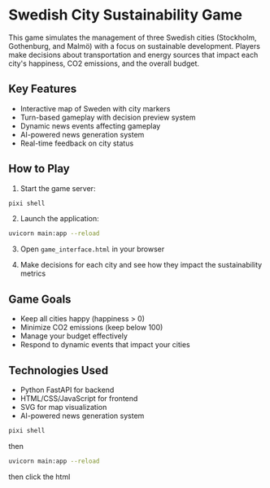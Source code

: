 # Swedish City Sustainability Game

This game simulates the management of three Swedish cities (Stockholm, Gothenburg, and Malmö) with a focus on sustainable development. Players make decisions about transportation and energy sources that impact each city's happiness, CO2 emissions, and the overall budget.

## Key Features

- Interactive map of Sweden with city markers
- Turn-based gameplay with decision preview system
- Dynamic news events affecting gameplay
- AI-powered news generation system
- Real-time feedback on city status

## How to Play

1. Start the game server:
```bash
pixi shell
```

2. Launch the application:
```bash
uvicorn main:app --reload
```

3. Open `game_interface.html` in your browser

4. Make decisions for each city and see how they impact the sustainability metrics

## Game Goals

- Keep all cities happy (happiness > 0)
- Minimize CO2 emissions (keep below 100)
- Manage your budget effectively
- Respond to dynamic events that impact your cities

## Technologies Used

- Python FastAPI for backend
- HTML/CSS/JavaScript for frontend
- SVG for map visualization
- AI-powered news generation system
```bash
pixi shell
```
then
```bash
uvicorn main:app --reload
```
then
click the html